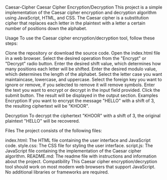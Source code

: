 Caesar-Cipher
Caesar Cipher Encryption/Decryption This project is a simple implementation of the Caesar cipher encryption and decryption algorithm using JavaScript, HTML, and CSS. The Caesar cipher is a substitution cipher that replaces each letter in the plaintext with a letter a certain number of positions down the alphabet.

Usage
To use the Caesar cipher encryption/decryption tool, follow these steps:

Clone the repository or download the source code.
Open the index.html file in a web browser.
Select the desired operation from the "Encrypt" or "Decrypt" radio button.
Enter the desired shift value, which determines how many positions each letter will be shifted.
Enter the desired modulo value, which determines the length of the alphabet.
Select the letter case you want maintaincase, lowercase, and uppercase.
Select the foreign key you want to ignore or remove, if you selected to remove it will remove symbols.
Enter the text you want to encrypt or decrypt in the input field provided.
Click the submit button.
The result will be displayed in the output section.
Examples
Encryption If you want to encrypt the message "HELLO" with a shift of 3, the resulting ciphertext will be "KHOOR".

Decryption
To decrypt the ciphertext "KHOOR" with a shift of 3, the original plaintext "HELLO" will be recovered.

Files
The project consists of the following files:

index.html: The HTML file containing the user interface and JavaScript code.
style.css: The CSS file for styling the user interface.
script.js: The JavaScript file containing the implementation of the Caesar cipher algorithm.
README.md: The readme file with instructions and information about the project.
Compatibility
This Caesar cipher encryption/decryption tool should work on most modern web browsers that support JavaScript. No additional libraries or frameworks are required.
